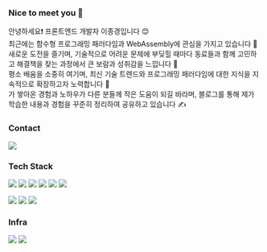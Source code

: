 <h3>Nice to meet you 👋</h3>
<p>
  안녕하세요❗️ 프론트엔드 개발자 이종경입니다 😊 <br/>
  최근에는 함수형 프로그래밍 패러다임과 WebAssembly에 관심을 가지고 있습니다 🤔 <br/>
  새로운 도전을 즐기며, 기술적으로 어려운 문제에 부딪힐 때마다 동료들과 함께 고민하고 해결책을 찾는 과정에서 큰 보람과 성취감을 느낍니다 🚀 <br/>
  평소 배움을 소중히 여기며, 최신 기술 트렌드와 프로그래밍 패러다임에 대한 지식을 지속적으로 확장하고자 노력합니다 🚀 <br/>
  가 쌓아온 경험과 노하우가 다른 분들께 작은 도움이 되길 바라며, 블로그를 통해 제가 학습한 내용과 경험을 꾸준히 정리하여 공유하고 있습니다 ✍️<br/>
</p>


<h3>Contact</h3>
<a href="mailto:gyoung3063413@naver.com"><img src="https://img.shields.io/badge/Mail-03C75A?style=flat-square&logo=Naver&logoColor=white&link=gyoung3063413@naver.com"/></a> 

 
<h3>Tech Stack</h3>
<p>
  
  <img src="https://img.shields.io/badge/Next-000000?style=flat-square&logo=nextdotjs&logoColor=white"/>
  <img src="https://img.shields.io/badge/React-61DAFB?style=flat-square&logo=React&logoColor=white"/>
  <img src="https://img.shields.io/badge/Node.js-339933?style=flat-square&logo=Node.js&logoColor=white"/>
  <img src="https://img.shields.io/badge/Express-000000?style=flat-square&logo=Express&logoColor=white"/>
  <img src="https://img.shields.io/badge/Django-092E20?style=flat-square&logo=Django&logoColor=white"/>
  <img src="https://img.shields.io/badge/Flask-000000?style=flat-square&logo=Flask&logoColor=white"/>
</p>
<p>
  <img src="https://img.shields.io/badge/Javascript-F7DF1E?style=flat-square&logo=Javascript&logoColor=white"/>
  <img src="https://img.shields.io/badge/Typescript-3178C6?style=flat-square&logo=Typescript&logoColor=white"/>
  <img src="https://img.shields.io/badge/Python-3776AB?style=flat-square&logo=Python&logoColor=white"/>
</p>

<h3>Infra</h3>
<p>
  <img src="https://img.shields.io/badge/Ubuntu-E95420?style=flat-square&logo=ubuntu&logoColor=white"/>
  <img src="https://img.shields.io/badge/Docker-2496ED?style=flat-square&logo=docker&logoColor=white"/>
</p>
